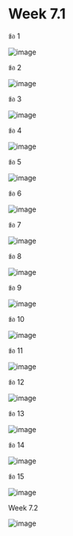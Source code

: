 # Week 7.1 #
ข้อ 1

![image](https://user-images.githubusercontent.com/92081930/163590133-39c6cda4-efd1-4881-a4ea-2fa2d5ff984f.png)

ข้อ 2 

![image](https://user-images.githubusercontent.com/92081930/163590214-66fa089a-00e8-4c2b-8a7e-a983ed6a1c18.png)

ข้อ 3

![image](https://user-images.githubusercontent.com/92081930/163590236-5015bb29-7fa7-4e27-ab1f-0ca155aef4ea.png)

ข้อ 4

![image](https://user-images.githubusercontent.com/92081930/163590260-a39087cb-0e69-4b37-84f2-1228c721f71b.png)

ข้อ 5

![image](https://user-images.githubusercontent.com/92081930/163590320-8d73c400-6cae-4c4a-8d72-96cc1153aaf8.png)

ข้อ 6

![image](https://user-images.githubusercontent.com/92081930/163590340-74d1a098-ccc8-45f7-ad68-714fb0e0bd11.png)

ข้อ 7

![image](https://user-images.githubusercontent.com/92081930/163590374-7f1a0f03-c28f-4e2a-9ebb-557a7695e38e.png)

ข้อ 8 

![image](https://user-images.githubusercontent.com/92081930/163590429-3319ffc4-d557-4025-84fe-155c5457c9c8.png)

ข้อ 9

![image](https://user-images.githubusercontent.com/92081930/163590458-53aaf7b1-35b3-43a1-a261-13285eaa07e1.png)


ข้อ 10

![image](https://user-images.githubusercontent.com/92081930/163590527-a2c6914b-719c-46ef-86fd-b24cb9efeaa2.png)

ข้อ 11

![image](https://user-images.githubusercontent.com/92081930/163590555-6804cb09-d5a2-402f-906b-a94ee4a0976f.png)


ข้อ 12

![image](https://user-images.githubusercontent.com/92081930/163590578-8484c786-16ea-4d2e-b011-81401a1871ba.png)


ข้อ 13

![image](https://user-images.githubusercontent.com/92081930/163590608-d017d1ea-0284-4511-a662-dde6df994076.png)

ข้อ 14

![image](https://user-images.githubusercontent.com/92081930/163590637-5a479839-1d01-41ef-adac-11feb0d5e046.png)


ข้อ 15

![image](https://user-images.githubusercontent.com/92081930/163590664-33240179-a76e-4204-8ec2-af38e4ef206c.png)

Week 7.2

![image](https://user-images.githubusercontent.com/92081930/163591168-751cce2f-07f4-480b-9b4b-ed95082ee7ee.png)


 
